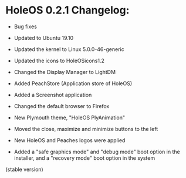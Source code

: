 # HoleOS 0.2.1 Changelog:

- Bug fixes

- Updated to Ubuntu 19.10

- Updated the kernel to Linux 5.0.0-46-generic

- Updated the icons to HoleOSicons1.2

- Changed the Display Manager to LightDM

- Added PeachStore (Application store of HoleOS)

- Added a Screenshot application

- Changed the default browser to Firefox

- New Plymouth theme, "HoleOS PlyAnimation"

- Moved the close, maximize and minimize buttons to the left

- New HoleOS and Peaches logos were applied

- Added a "safe graphics mode" and "debug mode" boot option in the installer, and a "recovery mode" boot option in the system

(stable version)
